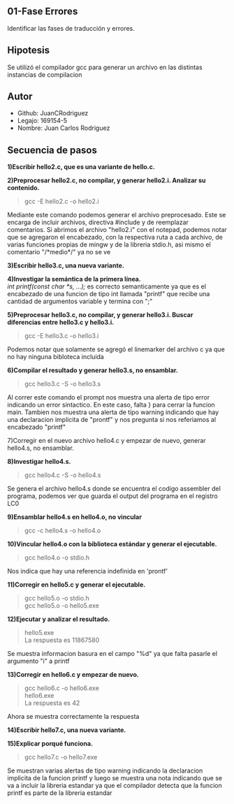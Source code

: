 01-Fase Errores
---
Identificar las fases de traducción y errores.


Hipotesis
---
Se utilizó el compilador gcc para generar un archivo en las distintas instancias de compilacion

Autor
---
* Github: JuanCRodriguez
* Legajo: 169154-5
* Nombre: Juan Carlos Rodriguez


Secuencia de pasos
---

**1)Escribir hello2.c, que es una variante de hello.c.**

**2)Preprocesar hello2.c, no compilar, y generar hello2.i. Analizar su contenido.**
> gcc -E hello2.c -o hello2.i

Mediante este comando podemos generar el archivo preprocesado. Este se encarga de incluir archivos, directiva #include y de reemplazar comentarios.
Si abrimos el archivo "hello2.i" con el notepad, podemos notar que se agregaron el encabezado, con la respectiva ruta a cada archivo, de varias funciones propias de mingw y de la libreria stdio.h, asi mismo el comentario "/\*medio*/" ya no se ve


**3)Escribir hello3.c, una nueva variante.**


**4)Investigar la semántica de la primera línea.**  
*int printf(const char \*s, ...);*
es correcto semanticamente ya que es el encabezado de una funcion de tipo int llamada "printf" que recibe una cantidad de argumentos variable y termina con ";"

**5)Preprocesar hello3.c, no compilar, y generar hello3.i. Buscar diferencias entre hello3.c y hello3.i.**
> gcc -E hello3.c -o hello3.i

Podemos notar que solamente se agregó el linemarker del archivo c ya que no hay ninguna bibloteca incluida

**6)Compilar el resultado y generar hello3.s, no ensamblar.**
> gcc hello3.c -S -o hello3.s

Al correr este comando el prompt nos muestra una alerta de tipo error indicando un error sintactico. En este caso, falta } para cerrar la funcion main. Tambien nos muestra una alerta de tipo warning indicando que hay una declaracion implicita de "prontf" y nos pregunta si nos referiamos al encabezado "printf"

7)Corregir en el nuevo archivo hello4.c y empezar de nuevo, generar hello4.s, no ensamblar.

**8)Investigar hello4.s.**
> gcc hello4.c -S -o hello4.s

Se genera el archivo hello4.s donde se encuentra el codigo assembler del programa, podemos ver que guarda el output del programa en el registro LC0

**9)Ensamblar hello4.s en hello4.o, no vincular**
> gcc -c hello4.s -o hello4.o  

**10)Vincular hello4.o con la biblioteca estándar y generar el ejecutable.**
>gcc hello4.o -o stdio.h  

Nos indica que hay una referencia indefinida en 'prontf'

**11)Corregir en hello5.c y generar el ejecutable.**
> gcc hello5.o -o stdio.h  
gcc hello5.o -o hello5.exe

**12)Ejecutar y analizar el resultado.**
> hello5.exe  
La respuesta es 11867580

Se muestra informacion basura en el campo "%d" ya que falta pasarle el argumento "i" a printf

**13)Corregir en hello6.c y empezar de nuevo.**
> gcc hello6.c -o hello6.exe  
hello6.exe  
La respuesta es 42  

Ahora se muestra correctamente la respuesta
 
**14)Escribir hello7.c, una nueva variante.**

**15)Explicar porqué funciona.**

> gcc hello7.c -o hello7.exe  

Se muestran varias alertas de tipo warning indicando la declaracion implicita de la funcion printf y luego se muestra una nota indicando que se va a incluir la libreria estandar ya que el compilador detecta que la funcion printf es parte de la libreria estandar
